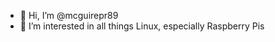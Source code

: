 - 👋 Hi, I’m @mcguirepr89
- 👀 I’m interested in all things Linux, especially Raspberry Pis
<!---
mcguirepr89/mcguirepr89 is a ✨ special ✨ repository because its `README.md` (this file) appears on your GitHub profile.
You can click the Preview link to take a look at your changes.
--->
